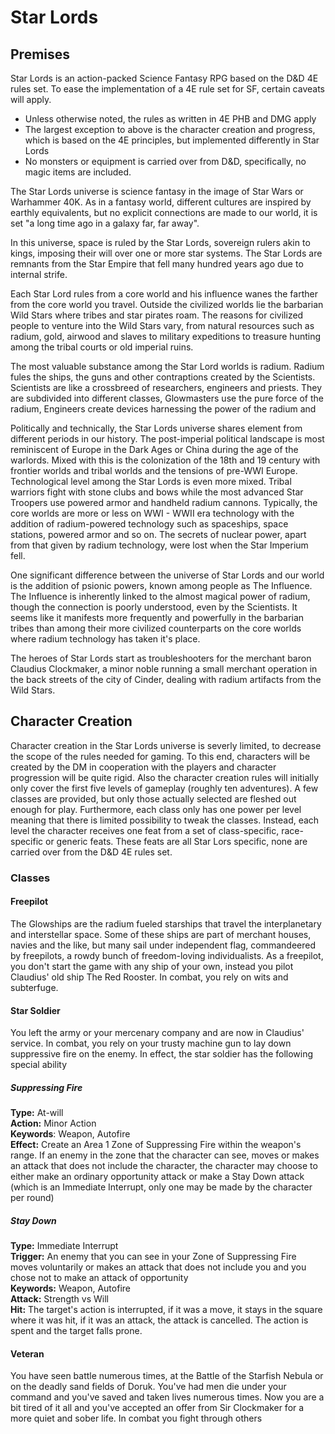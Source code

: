 ﻿# Star Lords

## Premises

Star Lords is an action-packed Science Fantasy RPG based on the D&D 4E rules set. To ease the implementation of a 4E rule set for SF, certain caveats will apply.

- Unless otherwise noted, the rules as written in 4E PHB and DMG apply
- The largest exception to above is the character creation and progress, which is based on the 4E principles, but implemented differently in Star Lords
- No monsters or equipment is carried over from D&D, specifically, no magic items are included.

The Star Lords universe is science fantasy in the image of Star Wars or Warhammer 40K. As in a fantasy world, different cultures are inspired by earthly equivalents, but no explicit connections are made to our world, it is set "a long time ago in a galaxy far, far away".

In this universe, space is ruled by the Star Lords, sovereign rulers akin to kings, imposing their will over one or more star systems. The Star Lords are remnants from the Star Empire that fell many hundred years ago due to internal strife.

Each Star Lord rules from a core world and his influence wanes the farther from the core world you travel. Outside the civilized worlds lie the barbarian Wild Stars where tribes and star pirates roam. The reasons for civilized people to venture into the Wild Stars vary, from natural resources such as radium, gold, airwood and slaves to military expeditions to treasure hunting among the tribal courts or old imperial ruins.

The most valuable substance among the Star Lord worlds is radium. Radium fules the ships, the guns and other contraptions created by the Scientists. Scientists are like a crossbreed of researchers, engineers and priests. They are subdivided into different classes, Glowmasters use the pure force of the radium, Engineers create devices harnessing the power of the radium and 

Politically and technically, the Star Lords universe shares element from different periods in our history. The post-imperial political landscape is most reminiscent of Europe in the Dark Ages or China during the age of the warlords. Mixed with this is the colonization of the 18th and 19 century with frontier worlds and tribal worlds and the tensions of pre-WWI Europe. Technological level among the Star Lords is even more mixed. Tribal warriors fight with stone clubs and bows while the most advanced Star Troopers use powered armor and handheld radium cannons. Typically, the core worlds are more or less on WWI - WWII era technology with the addition of radium-powered technology such as spaceships, space stations, powered armor and so on. The secrets of nuclear power, apart from that given by radium technology, were lost when the Star Imperium fell.

One significant difference between the universe of Star Lords and our world is the addition of psionic powers, known among people as The Influence. The Influence is inherently linked to the almost magical power of radium, though the connection is poorly understood, even by the Scientists. It seems like it manifests more frequently and powerfully in the barbarian tribes than among their more civilized counterparts on the core worlds where radium technology has taken it's place.

The heroes of Star Lords start as troubleshooters for the merchant baron Claudius Clockmaker, a minor noble running a small merchant operation in the back streets of the city of Cinder, dealing with radium artifacts from the Wild Stars.

## Character Creation

Character creation in the Star Lords universe is severly limited, to decrease the scope of the rules needed for gaming. To this end, characters will be created by the DM in cooperation with the players and character progression will be quite rigid. Also the character creation rules will initially only cover the first five levels of gameplay (roughly ten adventures). A few classes are provided, but only those actually selected are fleshed out enough for play. Furthermore, each class only has one power per level meaning that there is limited possibility to tweak the classes. Instead, each level the character receives one feat from a set of class-specific, race-specific or generic feats. These feats are all Star Lors specific, none are carried over from the D&D 4E rules set.

### Classes

#### Freepilot
The Glowships are the radium fueled starships that travel the interplanetary and interstellar space. Some of these ships are part of merchant houses, navies and the like, but many sail under independent flag, commandeered by freepilots, a rowdy bunch of freedom-loving individualists. As a freepilot, you don't start the game with any ship of your own, instead you pilot Claudius' old ship The Red Rooster. In combat, you rely on wits and subterfuge.

#### Star Soldier
You left the army or your mercenary company and are now in Claudius' service. In combat, you rely on your trusty machine gun to lay down suppressive fire on the enemy. In effect, the star soldier has the following special ability

##### Suppressing Fire

**Type:** At-will  
**Action:** Minor Action  
**Keywords**: Weapon, Autofire  
**Effect:** Create an Area 1 Zone of Suppressing Fire within the weapon's range. If an enemy in the zone that the character can see, moves or makes an attack that does not include the character, the character may choose to either make an ordinary opportunity attack or make a Stay Down attack (which is an Immediate Interrupt, only one may be made by the character per round)

##### Stay Down

**Type:** Immediate Interrupt  
**Trigger:** An enemy that you can see in your Zone of Suppressing Fire moves voluntarily or makes an attack that does not include you and you chose not to make an attack of opportunity  
**Keywords:** Weapon, Autofire  
**Attack:** Strength vs Will  
**Hit:** The target's action is interrupted, if it was a move, it stays in the square where it was hit, if it was an attack, the attack is cancelled. The action is spent and the target falls prone.


#### Veteran
You have seen battle numerous times, at the Battle of the Starfish Nebula or on the deadly sand fields of Doruk. You've had men die under your command and you've saved and taken lives numerous times. Now you are a bit tired of it all and you've accepted an offer from Sir Clockmaker for a more quiet and sober life. In combat you fight through others